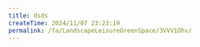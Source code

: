 ```yaml
---
title: dsds
createTime: 2024/11/07 23:23:19
permalink: /fa/LandscapeLeisureGreenSpace/3VVV1Ohv/
---
```


